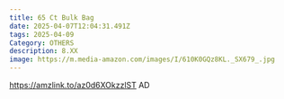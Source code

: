 ```yaml
---
title: 65 Ct Bulk Bag
date: 2025-04-07T12:04:31.491Z
tags: 2025-04-09
Category: OTHERS
description: 8.XX
image: https://m.media-amazon.com/images/I/610K0GQz8KL._SX679_.jpg
---
```

https://amzlink.to/az0d6XOkzzlST    AD